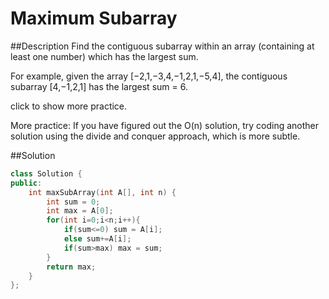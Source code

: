 Maximum Subarray
======

##Description
Find the contiguous subarray within an array (containing at least one number) which has the largest sum.

For example, given the array [−2,1,−3,4,−1,2,1,−5,4],
the contiguous subarray [4,−1,2,1] has the largest sum = 6.

click to show more practice.

More practice:
If you have figured out the O(n) solution, try coding another solution using the divide and conquer approach, which is more subtle.

##Solution
```cpp
class Solution {
public:
    int maxSubArray(int A[], int n) {
        int sum = 0;
        int max = A[0];
        for(int i=0;i<n;i++){
            if(sum<=0) sum = A[i];
            else sum+=A[i];
            if(sum>max) max = sum;
        }
        return max;
    }
};
```